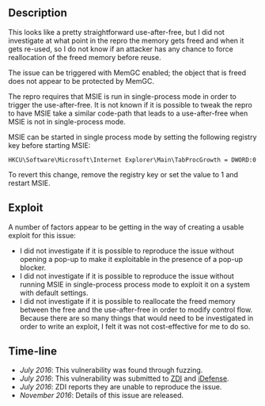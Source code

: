 Description
-----------
This looks like a pretty straightforward use-after-free, but I did not
investigate at what point in the repro the memory gets freed and when it gets
re-used, so I do not know if an attacker has any chance to force reallocation
of the freed memory before reuse.

The issue can be triggered with MemGC enabled; the object that is freed does
not appear to be protected by MemGC.

The repro requires that MSIE is run in single-process mode in order to trigger
the use-after-free. It is not known if it is possible to tweak the repro to
have MSIE take a similar code-path that leads to a use-after-free when MSIE is
not in single-process mode.

MSIE can be started in single process mode by setting the following registry
key before starting MSIE:

`HKCU\Software\Microsoft\Internet Explorer\Main\TabProcGrowth = DWORD:0`

To revert this change, remove the registry key or set the value to 1 and
restart MSIE.

Exploit
-------
A number of factors appear to be getting in the way of creating a usable
exploit for this issue:
* I did not investigate if it is possible to reproduce the issue without
  opening a pop-up to make it exploitable in the presence of a pop-up blocker.
* I did not investigate if it is possible to reproduce the issue without
  running MSIE in single-process process mode to exploit it on a system with
  default settings.
* I did not investigate if it is possible to reallocate the freed memory
  between the free and the use-after-free in order to modify control flow.
Because there are so many things that would need to be investigated in order to
write an exploit, I felt it was not cost-effective for me to do so.

Time-line
---------
* *July 2016*: This vulnerability was found through fuzzing.
* *July 2016*: This vulnerability was submitted to [ZDI][] and [iDefense][].
* *July 2016*: ZDI reports they are unable to reproduce the issue.
* *November 2016*: Details of this issue are released.

[ZDI]: http://www.zerodayinitiative.com/
[iDefense]: https://labs.idefense.com/vcpportal/

